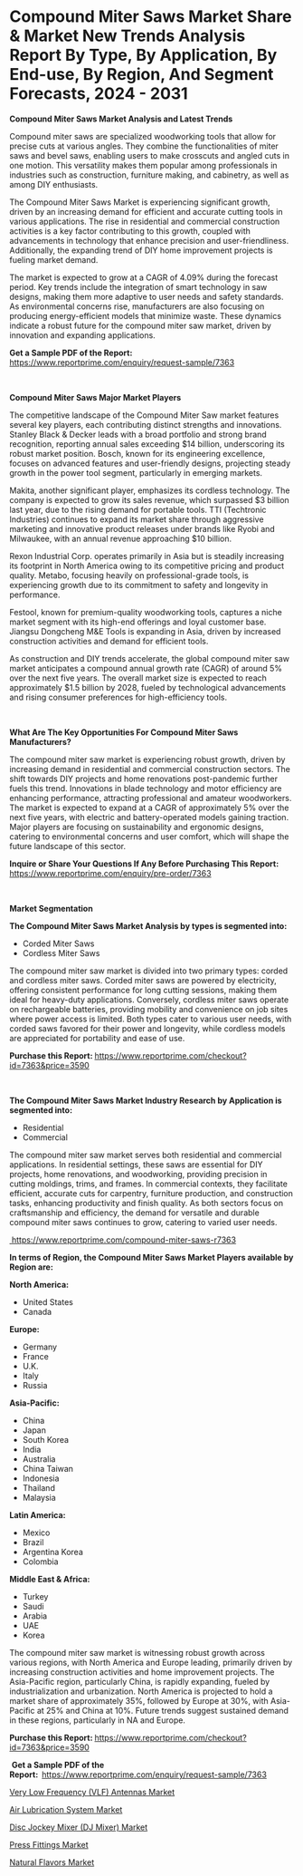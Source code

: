 <p><h1>Compound Miter Saws Market Share & Market New Trends Analysis Report By Type, By Application, By End-use, By Region, And Segment Forecasts, 2024 - 2031</h1></p><p><strong>Compound Miter Saws Market Analysis and Latest Trends</strong></p>
<p><p>Compound miter saws are specialized woodworking tools that allow for precise cuts at various angles. They combine the functionalities of miter saws and bevel saws, enabling users to make crosscuts and angled cuts in one motion. This versatility makes them popular among professionals in industries such as construction, furniture making, and cabinetry, as well as among DIY enthusiasts.</p><p>The Compound Miter Saws Market is experiencing significant growth, driven by an increasing demand for efficient and accurate cutting tools in various applications. The rise in residential and commercial construction activities is a key factor contributing to this growth, coupled with advancements in technology that enhance precision and user-friendliness. Additionally, the expanding trend of DIY home improvement projects is fueling market demand.</p><p>The market is expected to grow at a CAGR of 4.09% during the forecast period. Key trends include the integration of smart technology in saw designs, making them more adaptive to user needs and safety standards. As environmental concerns rise, manufacturers are also focusing on producing energy-efficient models that minimize waste. These dynamics indicate a robust future for the compound miter saw market, driven by innovation and expanding applications.</p></p>
<p><strong>Get a Sample PDF of the Report:&nbsp;</strong> <a href="https://www.reportprime.com/enquiry/request-sample/7363">https://www.reportprime.com/enquiry/request-sample/7363</a></p>
<p>&nbsp;</p>
<p><strong>Compound Miter Saws Major Market Players</strong></p>
<p><p>The competitive landscape of the Compound Miter Saw market features several key players, each contributing distinct strengths and innovations. Stanley Black & Decker leads with a broad portfolio and strong brand recognition, reporting annual sales exceeding $14 billion, underscoring its robust market position. Bosch, known for its engineering excellence, focuses on advanced features and user-friendly designs, projecting steady growth in the power tool segment, particularly in emerging markets.</p><p>Makita, another significant player, emphasizes its cordless technology. The company is expected to grow its sales revenue, which surpassed $3 billion last year, due to the rising demand for portable tools. TTI (Techtronic Industries) continues to expand its market share through aggressive marketing and innovative product releases under brands like Ryobi and Milwaukee, with an annual revenue approaching $10 billion.</p><p>Rexon Industrial Corp. operates primarily in Asia but is steadily increasing its footprint in North America owing to its competitive pricing and product quality. Metabo, focusing heavily on professional-grade tools, is experiencing growth due to its commitment to safety and longevity in performance.</p><p>Festool, known for premium-quality woodworking tools, captures a niche market segment with its high-end offerings and loyal customer base. Jiangsu Dongcheng M&E Tools is expanding in Asia, driven by increased construction activities and demand for efficient tools.</p><p>As construction and DIY trends accelerate, the global compound miter saw market anticipates a compound annual growth rate (CAGR) of around 5% over the next five years. The overall market size is expected to reach approximately $1.5 billion by 2028, fueled by technological advancements and rising consumer preferences for high-efficiency tools.</p></p>
<p>&nbsp;</p>
<p><strong>What Are The Key Opportunities For Compound Miter Saws Manufacturers?</strong></p>
<p><p>The compound miter saw market is experiencing robust growth, driven by increasing demand in residential and commercial construction sectors. The shift towards DIY projects and home renovations post-pandemic further fuels this trend. Innovations in blade technology and motor efficiency are enhancing performance, attracting professional and amateur woodworkers. The market is expected to expand at a CAGR of approximately 5% over the next five years, with electric and battery-operated models gaining traction. Major players are focusing on sustainability and ergonomic designs, catering to environmental concerns and user comfort, which will shape the future landscape of this sector.</p></p>
<p><strong>Inquire or Share Your Questions If Any Before Purchasing This Report:</strong> <a href="https://www.reportprime.com/enquiry/pre-order/7363">https://www.reportprime.com/enquiry/pre-order/7363</a></p>
<p>&nbsp;</p>
<p><strong>Market Segmentation</strong></p>
<p><strong>The Compound Miter Saws Market Analysis by types is segmented into:</strong></p>
<p><ul><li>Corded Miter Saws</li><li>Cordless Miter Saws</li></ul></p>
<p><p>The compound miter saw market is divided into two primary types: corded and cordless miter saws. Corded miter saws are powered by electricity, offering consistent performance for long cutting sessions, making them ideal for heavy-duty applications. Conversely, cordless miter saws operate on rechargeable batteries, providing mobility and convenience on job sites where power access is limited. Both types cater to various user needs, with corded saws favored for their power and longevity, while cordless models are appreciated for portability and ease of use.</p></p>
<p><strong>Purchase this Report:&nbsp;</strong><a href="https://www.reportprime.com/checkout?id=7363&price=3590">https://www.reportprime.com/checkout?id=7363&price=3590</a></p>
<p>&nbsp;</p>
<p><strong>The Compound Miter Saws Market Industry Research by Application is segmented into:</strong></p>
<p><ul><li>Residential</li><li>Commercial</li></ul></p>
<p><p>The compound miter saw market serves both residential and commercial applications. In residential settings, these saws are essential for DIY projects, home renovations, and woodworking, providing precision in cutting moldings, trims, and frames. In commercial contexts, they facilitate efficient, accurate cuts for carpentry, furniture production, and construction tasks, enhancing productivity and finish quality. As both sectors focus on craftsmanship and efficiency, the demand for versatile and durable compound miter saws continues to grow, catering to varied user needs.</p></p>
<p><a href="https://www.reportprime.com/compound-miter-saws-r7363">&nbsp;https://www.reportprime.com/compound-miter-saws-r7363</a></p>
<p><strong>In terms of Region, the Compound Miter Saws Market Players available by Region are:</strong></p>
<p>
    <p> <strong> North America: </strong>
        <ul>
            <li>United States</li>
            <li>Canada</li>
        </ul>
        </p> 
    <p> <strong> Europe: </strong>
        <ul>
            <li>Germany</li>
            <li>France</li>
            <li>U.K.</li>
            <li>Italy</li>
            <li>Russia</li>
        </ul>
        </p> 
    <p> <strong> Asia-Pacific: </strong>
        <ul>
            <li>China</li>
            <li>Japan</li>
            <li>South Korea</li>
            <li>India</li>
            <li>Australia</li>
            <li>China Taiwan</li>
            <li>Indonesia</li>
            <li>Thailand</li>
            <li>Malaysia</li>
        </ul>
        </p> 
    <p> <strong> Latin America: </strong>
        <ul>
            <li>Mexico</li>
            <li>Brazil</li>
            <li>Argentina Korea</li>
            <li>Colombia</li>
        </ul>
        </p> 
    <p> <strong> Middle East & Africa: </strong>
        <ul>
            <li>Turkey</li>
            <li>Saudi</li>
            <li>Arabia</li>
            <li>UAE</li>
            <li>Korea</li>
        </ul>
    </p>
    </p>
<p><p>The compound miter saw market is witnessing robust growth across various regions, with North America and Europe leading, primarily driven by increasing construction activities and home improvement projects. The Asia-Pacific region, particularly China, is rapidly expanding, fueled by industrialization and urbanization. North America is projected to hold a market share of approximately 35%, followed by Europe at 30%, with Asia-Pacific at 25% and China at 10%. Future trends suggest sustained demand in these regions, particularly in NA and Europe.</p></p>
<p><strong>Purchase this Report: </strong><a href="https://www.reportprime.com/checkout?id=7363&price=3590">https://www.reportprime.com/checkout?id=7363&price=3590</a></p>
<p>&nbsp;<strong>Get a Sample PDF of the Report:&nbsp;&nbsp;</strong><a href="https://www.reportprime.com/enquiry/request-sample/7363">https://www.reportprime.com/enquiry/request-sample/7363</a></p>
<p><strong></strong></p>
<p><p><a href="https://issuu.com/reportprime-2/docs/very-low-frequency-vlf-antennas-mar_474c5cb7b718b6">Very Low Frequency (VLF) Antennas Market</a></p><p><a href="https://medium.com/@duron7928/how-regional-and-global-trends-are-shaping-the-air-lubrication-system-market-for-the-year-3ed89244f479">Air Lubrication System Market</a></p><p><a href="https://issuu.com/reportprime-2/docs/disc-jockey-mixer-dj-mixer-market-s_da11c8e234eff0">Disc Jockey Mixer (DJ Mixer) Market</a></p><p><a href="https://medium.com/@duron7928/global-press-fittings-market-trends-and-innovations-a-forward-looking-analysis-2024-2031-8509dd37736c">Press Fittings Market</a></p><p><a href="https://www.linkedin.com/pulse/why-should-you-invest-natural-flavors-market-trends-leading-wwczf?trackingId=wYB9OKLeRqy8qH2fndczNQ%3D%3D">Natural Flavors Market</a></p></p>